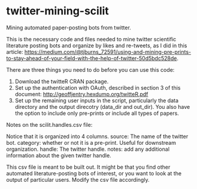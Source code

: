# twitter-mining-scilit
Mining automated paper-posting bots from twitter.

This is the necessary code and files needed to mine twitter scientific literature posting bots and organize by likes and re-tweets, as I did in this article: https://medium.com/@tjburns_72591/using-and-mining-pre-prints-to-stay-ahead-of-your-field-with-the-help-of-twitter-50d5bdc528de. 

There are three things you need to do before you can use this code: 
1) Download the twitteR CRAN package. 
2) Set up the authentication with OAuth, described in section 3 of this document: http://geoffjentry.hexdump.org/twitteR.pdf
3) Set up the remaining user inputs in the script, particularly the data directory and the output direcotry (data_dir and out_dir). You also have the option to include only pre-prints or include all types of papers. 

Notes on the scilit.handles.csv file: 

Notice that it is organized into 4 columns. 
source: The name of the twitter bot.
category: whether or not it is a pre-print. Useful for downstream organization.
handle: The twitter handle. 
notes: add any additional information about the given twitter handle. 

This csv file is meant to be built out. It might be that you find other automated literature-posting bots of interest, or you want to look at the output of particular users. Modify the csv file accordingly. 

